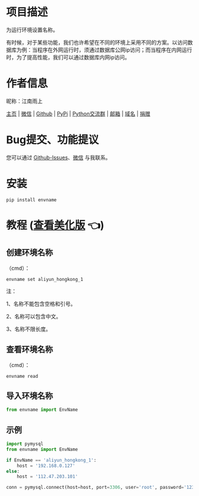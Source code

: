 # 项目描述

为运行环境设置名称。

有时候，对于某些功能，我们也许希望在不同的环境上采用不同的方案。以访问数据库为例：当程序在外网运行时，须通过数据库公网ip访问；而当程序在内网运行时，为了提高性能，我们可以通过数据库内网ip访问。

# 作者信息

昵称：江南雨上

[主页](https://lcctoor.github.io/arts/) \| [微信](https://lcctoor.github.io/arts/arts/ip_static/WeChatQRC.jpg) \| [Github](https://github.com/lcctoor) \| [PyPi](https://pypi.org/user/lcctoor) \| [Python交流群](https://lcctoor.github.io/arts/arts/ip_static/PythonWeChatGroupQRC.jpg) \| [邮箱](mailto:lcctoor@outlook.com) \| [域名](http://lcctoor.com) \| [捐赠](https://lcctoor.github.io/arts/arts/ip_static/DonationQRC-0rmb.jpg)

# Bug提交、功能提议

您可以通过 [Github-Issues](https://github.com/lcctoor/arts/issues)、[微信](https://lcctoor.github.io/arts/arts/ip_static/WeChatQRC.jpg) 与我联系。

# 安装

```
pip install envname
```

# 教程 ([查看美化版](https://lcctoor.github.io/arts/arts/envname) 👈)

## 创建环境名称

（cmd）：

```
envname set aliyun_hongkong_1
```

注：

1、名称不能包含空格和引号。

2、名称可以包含中文。

3、名称不限长度。

## 查看环境名称

（cmd）：

```
envname read
```

## 导入环境名称

```python
from envname import EnvName
```

## 示例

```python
import pymysql
from envname import EnvName

if EnvName == 'aliyun_hongkong_1':
    host = '192.168.0.127'
else:
    host = '112.47.203.101'

conn = pymysql.connect(host=host, port=3306, user='root', password='123456789')
```
